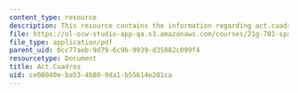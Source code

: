 ```yaml
---
content_type: resource
description: This resource contains the information regarding act.cuadros.
file: https://ol-ocw-studio-app-qa.s3.amazonaws.com/courses/21g-701-spanish-i-fall-2003/ce08040eba534b809da1b55614e201ca_MIT21G_701F03_10art.pdf
file_type: application/pdf
parent_uid: 0cc77aeb-9d79-6c9b-9939-d35082c099f4
resourcetype: Document
title: Act.Cuadros
uid: ce08040e-ba53-4b80-9da1-b55614e201ca
---
```

